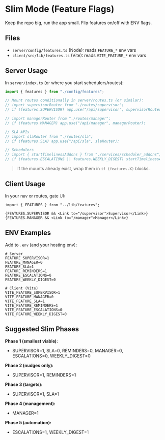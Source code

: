 # Slim Mode (Feature Flags)

Keep the repo big, run the app small. Flip features on/off with ENV flags.

## Files
- `server/config/features.ts` (Node): reads `FEATURE_*` env vars
- `client/src/lib/features.ts` (Vite): reads `VITE_FEATURE_*` env vars

## Server Usage
In `server/index.ts` (or where you start schedulers/routes):

```ts
import { features } from "./config/features";

// Mount routes conditionally in server/routes.ts (or similar):
// import supervisorRouter from "./routes/supervisor";
// if (features.SUPERVISOR) app.use("/api/supervisor", supervisorRouter);

// import managerRouter from "./routes/manager";
// if (features.MANAGER) app.use("/api/manager", managerRouter);

// SLA APIs
// import slaRouter from "./routes/sla";
// if (features.SLA) app.use("/api/sla", slaRouter);

// Schedulers
// import { startTimelinessAddons } from "./services/scheduler_addons";
// if (features.ESCALATIONS || features.WEEKLY_DIGEST) startTimelinessAddons();
```

> If the mounts already exist, wrap them in `if (features.X)` blocks.

## Client Usage
In your nav or routes, gate UI:

```tsx
import { FEATURES } from "../lib/features";

{FEATURES.SUPERVISOR && <Link to="/supervisor">Supervisor</Link>}
{FEATURES.MANAGER && <Link to="/manager">Manager</Link>}
```

## ENV Examples
Add to `.env` (and your hosting env):

```
# Server
FEATURE_SUPERVISOR=1
FEATURE_MANAGER=0
FEATURE_SLA=1
FEATURE_REMINDERS=1
FEATURE_ESCALATIONS=0
FEATURE_WEEKLY_DIGEST=0

# Client (Vite)
VITE_FEATURE_SUPERVISOR=1
VITE_FEATURE_MANAGER=0
VITE_FEATURE_SLA=1
VITE_FEATURE_REMINDERS=1
VITE_FEATURE_ESCALATIONS=0
VITE_FEATURE_WEEKLY_DIGEST=0
```

## Suggested Slim Phases
**Phase 1 (smallest viable):**
- SUPERVISOR=1, SLA=0, REMINDERS=0, MANAGER=0, ESCALATIONS=0, WEEKLY_DIGEST=0

**Phase 2 (nudges only):**
- SUPERVISOR=1, REMINDERS=1

**Phase 3 (targets):**
- SUPERVISOR=1, SLA=1

**Phase 4 (management):**
- MANAGER=1

**Phase 5 (automation):**
- ESCALATIONS=1, WEEKLY_DIGEST=1
```
